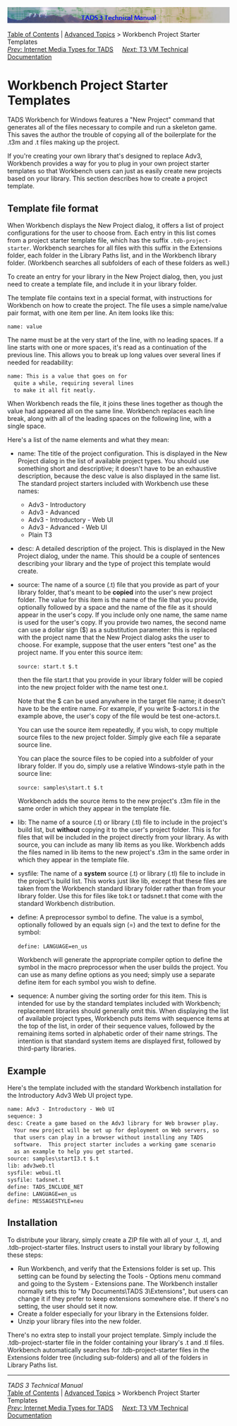 ![](topbar.jpg)

[Table of Contents](toc.htm) \| [Advanced Topics](advtop.htm) \>
Workbench Project Starter Templates  
[*Prev:* Internet Media Types for TADS](mediatypes.htm)     [*Next:* T3
VM Technical Documentation](t3spec.htm)    

# Workbench Project Starter Templates

TADS Workbench for Windows features a "New Project" command that
generates all of the files necessary to compile and run a skeleton game.
This saves the author the trouble of copying all of the boilerplate for
the .t3m and .t files making up the project.

If you're creating your own library that's designed to replace Adv3,
Workbench provides a way for you to plug in your own project starter
templates so that Workbench users can just as easily create new projects
based on your library. This section describes how to create a project
template.

## Template file format

When Workbench displays the New Project dialog, it offers a list of
project configurations for the user to choose from. Each entry in this
list comes from a project starter template file, which has the suffix
`.tdb-project-starter`. Workbench searches for all files with this
suffix in the Extensions folder, each folder in the Library Paths list,
and in the Workbench library folder. (Workbench searches all subfolders
of each of these folders as well.)

To create an entry for your library in the New Project dialog, then, you
just need to create a template file, and include it in your library
folder.

The template file contains text in a special format, with instructions
for Workbench on how to create the project. The file uses a simple
name/value pair format, with one item per line. An item looks like this:

    name: value

The name must be at the very start of the line, with no leading spaces.
If a line starts with one or more spaces, it's read as a continuation of
the previous line. This allows you to break up long values over several
lines if needed for readability:

    name: This is a value that goes on for
      quite a while, requiring several lines
      to make it all fit neatly.

When Workbench reads the file, it joins these lines together as though
the value had appeared all on the same line. Workbench replaces each
line break, along with all of the leading spaces on the following line,
with a single space.

Here's a list of the name elements and what they mean:

- name: The title of the project configuration. This is displayed in the
  New Project dialog in the list of available project types. You should
  use something short and descriptive; it doesn't have to be an
  exhaustive description, because the desc value is also displayed in
  the same list. The standard project starters included with Workbench
  use these names:
  - Adv3 - Introductory
  - Adv3 - Advanced
  - Adv3 - Introductory - Web UI
  - Adv3 - Advanced - Web UI
  - Plain T3

- desc: A detailed description of the project. This is displayed in the
  New Project dialog, under the name. This should be a couple of
  sentences describing your library and the type of project this
  template would create.

- source: The name of a source (.t) file that you provide as part of
  your library folder, that's meant to be **copied** into the user's new
  project folder. The value for this item is the name of the file that
  you provide, optionally followed by a space and the name of the file
  as it should appear in the user's copy. If you include only one name,
  the same name is used for the user's copy. If you provide two names,
  the second name can use a dollar sign (\$) as a substitution
  parameter: this is replaced with the project name that the New Project
  dialog asks the user to choose. For example, suppose that the user
  enters "test one" as the project name. If you enter this source item:

  ` source: start.t $.t `

  then the file start.t that you provide in your library folder will be
  copied into the new project folder with the name test one.t.

  Note that the \$ can be used anywhere in the target file name; it
  doesn't have to be the entire name. For example, if you write
  \$-actors.t in the example above, the user's copy of the file would be
  test one-actors.t.

  You can use the source item repeatedly, if you wish, to copy multiple
  source files to the new project folder. Simply give each file a
  separate source line.

  You can place the source files to be copied into a subfolder of your
  library folder. If you do, simply use a relative Windows-style path in
  the source line:

  ` source: samples\start.t $.t `

  Workbench adds the source items to the new project's .t3m file in the
  same order in which they appear in the template file.

- lib: The name of a source (.t) or library (.tl) file to include in the
  project's build list, but **without** copying it to the user's project
  folder. This is for files that will be included in the project
  directly from your library. As with source, you can include as many
  lib items as you like.
  Workbench adds the files named in lib items to the new project's .t3m
  in the same order in which they appear in the template file.

- sysfile: The name of a **system** source (.t) or library (.tl) file to
  include in the project's build list. This works just like lib, except
  that these files are taken from the Workbench standard library folder
  rather than from your library folder. Use this for files like tok.t or
  tadsnet.t that come with the standard Workbench distribution.

- define: A preprocessor symbol to define. The value is a symbol,
  optionally followed by an equals sign (=) and the text to define for
  the symbol:

  ` define: LANGUAGE=en_us `

  Workbench will generate the appropriate compiler option to define the
  symbol in the macro preprocessor when the user builds the project. You
  can use as many define options as you need; simply use a separate
  define item for each symbol you wish to define.

- sequence: A number giving the sorting order for this item. This is
  intended for use by the standard templates included with Workbench;
  replacement libraries should generally omit this. When displaying the
  list of available project types, Workbench puts items with sequence
  items at the top of the list, in order of their sequence values,
  followed by the remaining items sorted in alphabetic order of their
  name strings. The intention is that standard system items are
  displayed first, followed by third-party libraries.

## Example

Here's the template included with the standard Workbench installation
for the Introductory Adv3 Web UI project type.

    name: Adv3 - Introductory - Web UI
    sequence: 3
    desc: Create a game based on the Adv3 library for Web browser play.
      Your new project will be set up for deployment on Web servers, so
      that users can play in a browser without installing any TADS
      software.  This project starter includes a working game scenario 
      as an example to help you get started.
    source: samples\startI3.t $.t
    lib: adv3web.tl
    sysfile: webui.tl
    sysfile: tadsnet.t
    define: TADS_INCLUDE_NET
    define: LANGUAGE=en_us
    define: MESSAGESTYLE=neu

## Installation

To distribute your library, simply create a ZIP file with all of your
.t, .tl, and .tdb-project-starter files. Instruct users to install your
library by following these steps:

- Run Workbench, and verify that the Extensions folder is set up. This
  setting can be found by selecting the Tools - Options menu command and
  going to the System - Extensions pane. The Workbench installer
  normally sets this to "My Documents\TADS 3\Extensions", but users can
  change it if they prefer to keep extensions somewhere else. If there's
  no setting, the user should set it now.
- Create a folder especially for your library in the Extensions folder.
- Unzip your library files into the new folder.

There's no extra step to install your project template. Simply include
the .tdb-project-starter file in the folder containing your library's .t
and .tl files. Workbench automatically searches for .tdb-project-starter
files in the Extensions folder tree (including sub-folders) and all of
the folders in Library Paths list.

------------------------------------------------------------------------

*TADS 3 Technical Manual*  
[Table of Contents](toc.htm) \| [Advanced Topics](advtop.htm) \>
Workbench Project Starter Templates  
[*Prev:* Internet Media Types for TADS](mediatypes.htm)     [*Next:* T3
VM Technical Documentation](t3spec.htm)    

